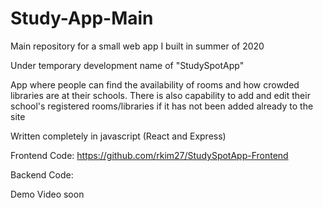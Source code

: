# Study-App-Main
Main repository for a small web app I built in summer of 2020

Under temporary development name of "StudySpotApp"

App where people can find the availability of rooms and how crowded libraries are at their schools. There is also capability to add and edit their school's registered rooms/libraries if it has not been added already to the site

Written completely in javascript (React and Express)

Frontend Code: https://github.com/rkim27/StudySpotApp-Frontend

Backend Code:

Demo Video soon
